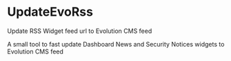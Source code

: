 # UpdateEvoRss
Update RSS Widget feed url to Evolution CMS feed


A small tool to fast update Dashboard News and Security Notices widgets to Evolution CMS feed
